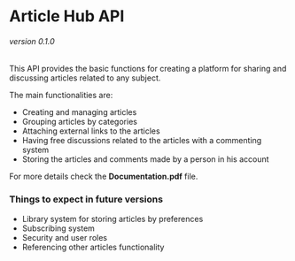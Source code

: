 # Article Hub API 
###### _version 0.1.0_

This API provides the basic functions for creating
a platform for sharing and discussing articles related
to any subject.

The main functionalities are:
* Creating and managing articles
* Grouping articles by categories
* Attaching external links to the articles
* Having free discussions related to the articles 
with a commenting system
* Storing the articles and comments made by a person in his account

For more details check the **Documentation.pdf** file.

### Things to expect in future versions
* Library system for storing articles by preferences
* Subscribing system
* Security and user roles
* Referencing other articles functionality
